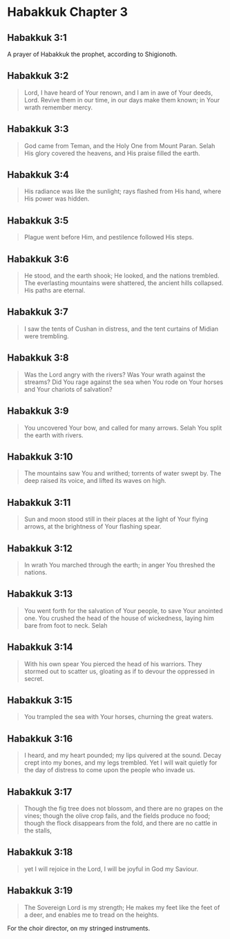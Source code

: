 # Habakkuk Chapter 3

## Habakkuk 3:1

A prayer of Habakkuk the prophet, according to Shigionoth.

## Habakkuk 3:2

> Lord, I have heard of Your renown, and I am in awe of Your deeds, Lord.
> Revive them in our time,
> in our days make them known;
> in Your wrath remember mercy.

## Habakkuk 3:3

> God came from Teman,
> and the Holy One from Mount Paran. Selah
> His glory covered the heavens,
> and His praise filled the earth.

## Habakkuk 3:4

> His radiance was like the sunlight;
> rays flashed from His hand,
> where His power was hidden.

## Habakkuk 3:5

> Plague went before Him,
> and pestilence followed His steps.

## Habakkuk 3:6

> He stood, and the earth shook;
> He looked, and the nations trembled.
> The everlasting mountains were shattered,
> the ancient hills collapsed.
> His paths are eternal.

## Habakkuk 3:7

> I saw the tents of Cushan in distress,
> and the tent curtains of Midian were trembling.

## Habakkuk 3:8

> Was the Lord angry with the rivers?
> Was Your wrath against the streams?
> Did You rage against the sea
> when You rode on Your horses
> and Your chariots of salvation?

## Habakkuk 3:9

> You uncovered Your bow,
> and called for many arrows.
> Selah You split the earth with rivers.

## Habakkuk 3:10

> The mountains saw You and writhed;
> torrents of water swept by.
> The deep raised its voice,
> and lifted its waves on high.

## Habakkuk 3:11

> Sun and moon stood still in their places
> at the light of Your flying arrows,
> at the brightness of Your flashing spear.

## Habakkuk 3:12

> In wrath You marched through the earth;
> in anger You threshed the nations.

## Habakkuk 3:13

> You went forth for the salvation of Your people,
> to save Your anointed one.
> You crushed the head of the house of wickedness,
> laying him bare from foot to neck. Selah

## Habakkuk 3:14

> With his own spear You pierced
> the head of his warriors.
> They stormed out to scatter us,
> gloating as if to devour the oppressed in secret.

## Habakkuk 3:15

> You trampled the sea with Your horses,
> churning the great waters.

## Habakkuk 3:16

> I heard, and my heart pounded;
> my lips quivered at the sound.
> Decay crept into my bones,
> and my legs trembled.
> Yet I will wait quietly for the day of distress
> to come upon the people who invade us.

## Habakkuk 3:17

> Though the fig tree does not blossom,
> and there are no grapes on the vines;
> though the olive crop fails,
> and the fields produce no food;
> though the flock disappears from the fold,
> and there are no cattle in the stalls,

## Habakkuk 3:18

> yet I will rejoice in the Lord,
> I will be joyful in God my Saviour.

## Habakkuk 3:19

> The Sovereign Lord is my strength;
> He makes my feet like the feet of a deer,
> and enables me to tread on the heights.

For the choir director, on my stringed instruments.
